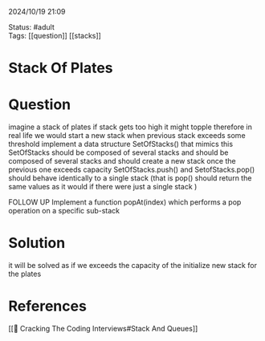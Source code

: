 2024/10/19
21:09

Status: #adult  
Tags: [[question]] [[stacks]]
# Stack Of Plates
# Question
imagine a stack of plates if stack gets too high it might topple therefore in real life we would start a new stack when previous stack exceeds some threshold implement a data structure SetOfStacks() that mimics this SetOfStacks should be composed of several stacks and should be composed of several stacks and should create a new stack once the previous one exceeds capacity
SetOfStacks.push() and SetofStacks.pop() should behave identically
to a single stack (that is pop() should return the same values as it would if there were just a single stack )

FOLLOW UP
Implement a function popAt(index) which performs a pop operation on a specific sub-stack
# Solution
it will be solved as if we exceeds the capacity of the initialize new stack for the plates
# References

[[📙 Cracking The Coding Interviews#Stack And Queues]]